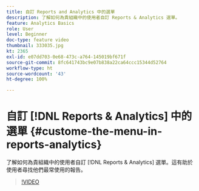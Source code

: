 ```yaml
---
title: 自訂 Reports and Analytics 中的選單
description: 了解如何為貴組織中的使用者自訂 Reports & Analytics 選單。
feature: Analytics Basics
role: User
level: Beginner
doc-type: feature video
thumbnail: 333035.jpg
kt: 2365
exl-id: e07dd703-0e68-473c-a764-145019bf671f
source-git-commit: 8fc641743bc9e07b838a22ca64ccc15344d52764
workflow-type: ht
source-wordcount: '43'
ht-degree: 100%

---
```


# 自訂 [!DNL Reports & Analytics] 中的選單 {#custome-the-menu-in-reports-analytics}

了解如何為貴組織中的使用者自訂 [!DNL Reports & Analytics] 選單。這有助於使用者尋找他們最常使用的報告。

>[!VIDEO](https://video.tv.adobe.com/v/333035/?quality=12&learn=on)
